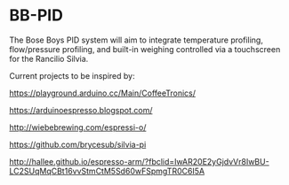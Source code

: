# BB-PID

The Bose Boys PID system will aim to integrate temperature profiling, flow/pressure profiling, and built-in weighing controlled via a touchscreen for the Rancilio Silvia.

Current projects to be inspired by:

https://playground.arduino.cc/Main/CoffeeTronics/ 

https://arduinoespresso.blogspot.com/

http://wiebebrewing.com/espressi-o/

https://github.com/brycesub/silvia-pi

http://hallee.github.io/espresso-arm/?fbclid=IwAR20E2yGjdvVr8IwBU-LC2SUqMqCBt16vvStmCtM5Sd60wFSpmgTR0C6I5A
